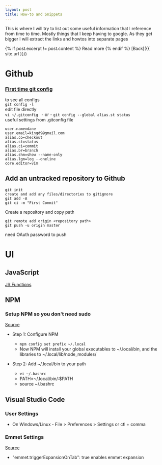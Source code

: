 ```yaml
---
layout: post
title: How-to and Snippets
---
```

This is where I will try to list out some useful information that I reference from time to time. Mostly things that I keep having to google. As they get bigger I will extract the links and howtos into separate pages

{% if post.excerpt != post.content %} Read more {% endif %}
[Back]({{ site.url }}/)

# Github
### [First time git config](https://git-scm.com/book/en/v2/Getting-Started-First-Time-Git-Setup)
to see all configs  
`git config -l `   
edit file directly    
`vi ~/.gitconfig ` - or -  `git config --global alias.st status`  
useful settings from .gitconfig file  
~~~
user.name=dane
user.email=kingd9@gmail.com
alias.co=checkout
alias.st=status
alias.ci=commit
alias.br=branch
alias.shn=show --name-only
alias.lgn=log --oneline
core.editor=vim
~~~

## Add an untracked repository to Github
~~~
git init
create and add any files/directories to gitignore
git add -A
git ci -m "First Commit"
~~~
Create a repository and copy path
~~~
git remote add origin <repository path>
git push -u origin master
~~~
need OAuth password to push

# UI
## JavaScript
[JS Functions](https://repl.it/@daneking/Useful-Functions)

## NPM
### Setup NPM so you don't need sudo
[Source](http://michaelb.org/the-right-way-to-do-global-npm-install-without-sudo/)

+ Step 1: Configure NPM
  + `npm config set prefix ~/.local`  
  + Now NPM will install your global executables to ~/.local/bin, and the libraries to ~/.local/lib/node_modules/

+ Step 2: Add ~/.local/bin to your path
  + `vi ~/.bashrc`
  + PATH=~/.local/bin/:$PATH
  + source ~/.bashrc
  
## Visual Studio Code
### User Settings
+ On Windows/Linux - File > Preferences > Settings or ctl + comma

### Emmet Settings
[Source](https://code.visualstudio.com/docs/editor/emmet)
+ "emmet.triggerExpansionOnTab": true   enables emmet expansion

